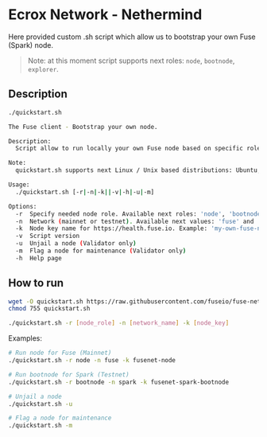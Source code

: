 # Ecrox Network - Nethermind
 
 Here provided custom .sh script which allow us to bootstrap your own Fuse (Spark) node.

 > Note: at this moment script supports next roles: `node`, `bootnode`, `explorer`.


## Description

 ```bash
 ./quickstart.sh

 The Fuse client - Bootstrap your own node.

 Description:
   Script allow to run locally your own Fuse node based on specific role.

 Note:
   quickstart.sh supports next Linux / Unix based distributions: Ubuntu, Debian, Fedora, CentOS, RHEL.

 Usage:
   ./quickstart.sh [-r|-n|-k||-v|-h|-u|-m]

 Options:
   -r  Specify needed node role. Available next roles: 'node', 'bootnode', 'explorer'
   -n  Network (mainnet or testnet). Available next values: 'fuse' and 'spark'
   -k  Node key name for https://health.fuse.io. Example: 'my-own-fuse-node'
   -v  Script version
   -u  Unjail a node (Validator only)
   -m  Flag a node for maintenance (Validator only)
   -h  Help page
 ```

## How to run

 ```bash
 wget -O quickstart.sh https://raw.githubusercontent.com/fuseio/fuse-network/master/nethermind/quickstart.sh
 chmod 755 quickstart.sh
 ```

 ```bash
 ./quickstart.sh -r [node_role] -n [network_name] -k [node_key]
 ```

 Examples:

 ```bash
 # Run node for Fuse (Mainnet)
 ./quickstart.sh -r node -n fuse -k fusenet-node

 # Run bootnode for Spark (Testnet)
 ./quickstart.sh -r bootnode -n spark -k fusenet-spark-bootnode
 
 # Unjail a node
 ./quickstart.sh -u
 
 # Flag a node for maintenance
 ./quickstart.sh -m
 ```
